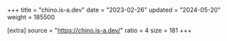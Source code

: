 +++
title = "chino.is-a.dev"
date = "2023-02-26"
updated = "2024-05-20"
weight = 185500

[extra]
source = "https://chino.is-a.dev/"
ratio = 4
size = 181
+++
